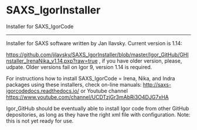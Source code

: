 # SAXS_IgorInstaller
Installer for SAXS_IgorCode
*****************************
Installer for SAXS software written by Jan Ilavsky. Current version is 1.14: 

https://github.com/jilavsky/SAXS_IgorInstaller/blob/master/Igor_GitHub/GHInstaller_IrenaNika_v1.14.pxp?raw=true , if you have older version, please, udpate. Older versions fail on Igor 9, version 1.14 is required. 

For instructions how to install SAXS_IgorCode = Irena, Nika, and Indra packages using these installers, check on-line manuals: http://saxs-igorcodedocs.readthedocs.io/ or Youtube channel https://www.youtube.com/channel/UCDTzjGr3mAbRi3O4DJG7xHA


Igor_GitHub should be eventually able to install Igor code from other GitHub depositories, as long as they have the right xml file with configuration.  Note: this is not yet ready for use. 
